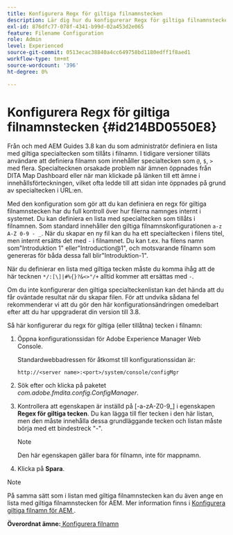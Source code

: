 ```yaml
---
title: Konfigurera Regx för giltiga filnamnstecken
description: Lär dig hur du konfigurerar Regx för giltiga filnamnstecken
exl-id: 876dfc77-078f-4341-b99d-02a453d2e065
feature: Filename Configuration
role: Admin
level: Experienced
source-git-commit: 0513ecac38840a4cc649758bd1180edff1f8aed1
workflow-type: tm+mt
source-wordcount: '396'
ht-degree: 0%

---
```


# Konfigurera Regx för giltiga filnamnstecken {#id214BD0550E8}

Från och med AEM Guides 3.8 kan du som administratör definiera en lista med giltiga specialtecken som tillåts i filnamn. I tidigare versioner tilläts användare att definiera filnamn som innehåller specialtecken som `@`, `$`, `>` med flera. Specialtecknen orsakade problem när ämnen öppnades från DITA Map Dashboard eller när man klickade på länken till ett ämne i innehållsförteckningen, vilket ofta ledde till att sidan inte öppnades på grund av specialtecken i URL:en.

Med den konfiguration som gör att du kan definiera en regx för giltiga filnamnstecken har du full kontroll över hur filerna namnges internt i systemet. Du kan definiera en lista med specialtecken som tillåts i filnamnen. Som standard innehåller den giltiga filnamnskonfigurationen `a-z A-Z 0-9 - _`. När du skapar en ny fil kan du ha ett specialtecken i filens titel, men internt ersätts det med `-` i filnamnet. Du kan t.ex. ha filens namn som&quot;Introduktion 1&quot; eller&quot;Introduction@1&quot;, och motsvarande filnamn som genereras för båda dessa fall blir&quot;Introduktion-1&quot;.

När du definierar en lista med giltiga tecken måste du komma ihåg att de här tecknen `*/:[\]|#%{}?&<>"/+` alltid kommer att ersättas med `-`.

Om du inte konfigurerar den giltiga specialteckenlistan kan det hända att du får oväntade resultat när du skapar filen. För att undvika sådana fel rekommenderar vi att du gör den här konfigurationsändringen omedelbart efter att du har uppgraderat din version till 3.8.

Så här konfigurerar du regx för giltiga \(eller tillåtna\) tecken i filnamn:

1. Öppna konfigurationssidan för Adobe Experience Manager Web Console.

   Standardwebbadressen för åtkomst till konfigurationssidan är:

   ```http
   http://<server name>:<port>/system/console/configMgr
   ```

1. Sök efter och klicka på paketet *com.adobe.fmdita.config.ConfigManager*.

1. Kontrollera att egenskapen är inställd på \[-a-zA-Z0-9\_] i egenskapen **Regex för giltiga tecken**. Du kan lägga till fler tecken i den här listan, men den måste innehålla dessa grundläggande tecken och listan måste börja med ett bindestreck &quot;-&quot;.

   >[!NOTE]
   >
   > Den här egenskapen gäller bara för filnamn, inte för mappnamn.

1. Klicka på **Spara**.


>[!NOTE]
>
> På samma sätt som i listan med giltiga filnamnstecken kan du även ange en lista med giltiga filnamnstecken för AEM. Mer information finns i [Konfigurera giltiga filnamn för AEM ](conf-file-names-valid-regx-aem-site-output.md#).

**Överordnat ämne:**[ Konfigurera filnamn](conf-file-names.md)
